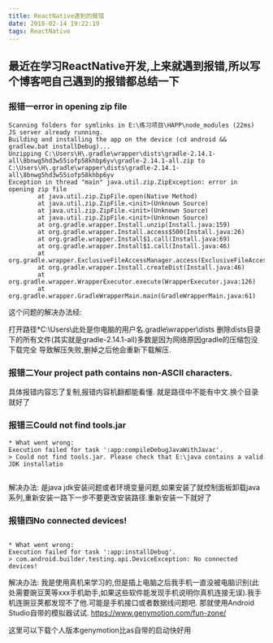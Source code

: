```yaml
---
title: ReactNative遇到的报错
date: 2018-02-14 19:22:19
tags: ReactNative
---
```


## 最近在学习ReactNative开发,上来就遇到报错,所以写个博客吧自己遇到的报错都总结一下
<!-- more -->
### 报错一error in opening zip file
```
Scanning folders for symlinks in E:\练习项目\HAPP\node_modules (22ms)
JS server already running.
Building and installing the app on the device (cd android && gradlew.bat installDebug)...
Unzipping C:\Users\H\.gradle\wrapper\dists\gradle-2.14.1-all\8bnwg5hd3w55iofp58khbp6yv\gradle-2.14.1-all.zip to C:\Users\H\.gradle\wrapper\dists\gradle-2.14.1-all\8bnwg5hd3w55iofp58khbp6yv
Exception in thread "main" java.util.zip.ZipException: error in opening zip file
        at java.util.zip.ZipFile.open(Native Method)
        at java.util.zip.ZipFile.<init>(Unknown Source)
        at java.util.zip.ZipFile.<init>(Unknown Source)
        at java.util.zip.ZipFile.<init>(Unknown Source)
        at org.gradle.wrapper.Install.unzip(Install.java:159)
        at org.gradle.wrapper.Install.access$500(Install.java:26)
        at org.gradle.wrapper.Install$1.call(Install.java:69)
        at org.gradle.wrapper.Install$1.call(Install.java:46)
        at org.gradle.wrapper.ExclusiveFileAccessManager.access(ExclusiveFileAccessManager.java:65)
        at org.gradle.wrapper.Install.createDist(Install.java:46)
        at org.gradle.wrapper.WrapperExecutor.execute(WrapperExecutor.java:126)
        at org.gradle.wrapper.GradleWrapperMain.main(GradleWrapperMain.java:61)
```
这个问题的解决办法经:

打开路径*C:\Users\此处是你电脑的用户名\.gradle\wrapper\dists
删除dists目录下的所有文件(其实就是gradle-2.14.1-all)多数是因为网络原因gradle的压缩包没下载完全
导致解压失败,删掉之后他会重新下载解压.

### 报错二Your project path contains non-ASCII characters.
具体报错内容忘了复制,报错内容机翻都能看懂.
就是路径中不能有中文.换个目录就好了


### 报错三Could not find tools.jar

```
* What went wrong:
Execution failed for task ':app:compileDebugJavaWithJavac'.
> Could not find tools.jar. Please check that E:\java contains a valid JDK installatio


```
解决办法:
是java jdk安装问题或者环境变量问题,如果安装了就控制面板卸载java系列,重新安装一路下一步不要更改安装路径.重新安装一下就好了

### 报错四No connected devices!

```

* What went wrong:
Execution failed for task ':app:installDebug'.
> com.android.builder.testing.api.DeviceException: No connected devices!

```
解决办法:
我是使用真机来学习的,但是插上电脑之后我手机一直没被电脑识别(此处需要豌豆荚等xxx手机助手,如果这些软件能发现手机说明你真机连接无误).我手机连豌豆荚都发现不了他.可能是手机接口或者数据线问题吧.
那就使用Android Studio自带的模拟器试试.
https://www.genymotion.com/fun-zone/

这里可以下载个人版本genymotion比as自带的启动快好用
